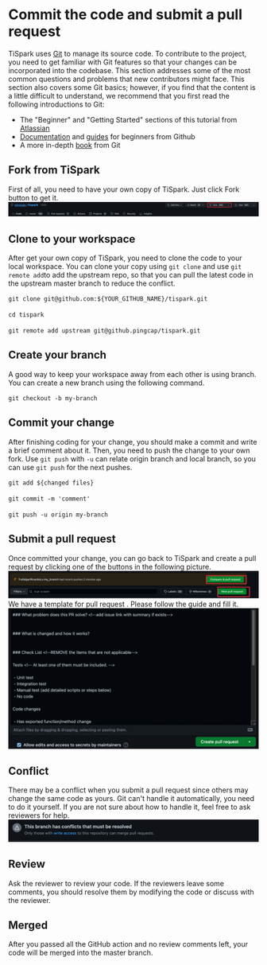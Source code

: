 # Commit the code and submit a pull request
TiSpark uses [Git](https://git-scm.com/) to manage its source code. To contribute to the project, you need to get familiar with Git features so that your changes can be incorporated into the codebase.
This section addresses some of the most common questions and problems that new contributors might face. This section also covers some Git basics; however, if you find that the content is a little difficult to understand, we recommend that you first read the following introductions to Git:
- The "Beginner" and "Getting Started" sections of this tutorial from [Atlassian](https://www.atlassian.com/git/tutorials)
- [Documentation](https://docs.github.com/en/get-started/quickstart/set-up-git) and [guides](https://docs.github.com/cn/get-started/using-git/about-git) for beginners from Github
- A more in-depth [book](https://git-scm.com/book/en/v2/) from Git

## Fork from TiSpark
First of all, you need to have your own copy of TiSpark. Just click Fork button to get it.
![frok](../pics/fork.png)

## Clone to your workspace
After get your own copy of TiSpark, you need to clone the code to your local workspace.
You can clone your copy using `git clone` and use `git remote add`to add the upstream repo,
so that you can pull the latest code in the upstream master branch to reduce the conflict.
```
git clone git@github.com:${YOUR_GITHUB_NAME}/tispark.git

cd tispark

git remote add upstream git@github.pingcap/tispark.git
```

## Create your branch
A good way to keep your workspace away from each other is using branch. 
You can create a new branch using the following command.
```
git checkout -b my-branch
```

## Commit your change
After finishing coding for your change, you should make a commit and write a brief comment about it.
Then, you need to push the change to your own fork.
Use `git push` with `-u` can relate origin branch and local branch, so you can use `git push` for the next pushes.
```
git add ${changed files}

git commit -m 'comment'

git push -u origin my-branch
```

## Submit a pull request
Once committed your change, you can go back to TiSpark and create a pull request by clicking one of the buttons in the following picture.
![pr](../pics/pr.png)
We have a template for pull request . Please follow the guide and fill it.
![pr template](../pics/pr_templete.png)

## Conflict
There may be a conflict when you submit a pull request since others may change the same code as yours. Git can't handle it automatically, you need to do it yourself. If you are not sure about how to handle it, feel free to ask reviewers for help.
![conflict](../pics/conflict.png)

## Review

Ask the reviewer to review your code. If the reviewers leave some comments, you should resolve them by modifying the code or discuss with the reviewer.

## Merged

After you passed all the GitHub action and no review comments left, your code will be merged into the master branch. 
